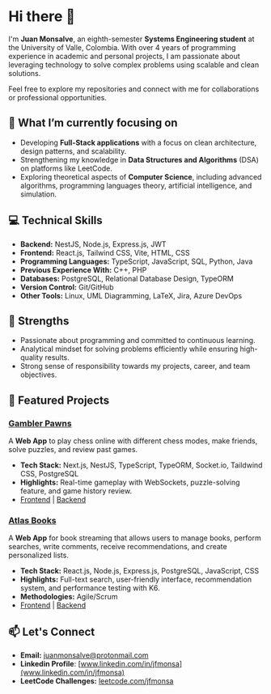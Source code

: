 # Hi there 👋  

I'm **Juan Monsalve**, an eighth-semester **Systems Engineering student** at the University of Valle, Colombia. With over 4 years of programming experience in academic and personal projects, I am passionate about leveraging technology to solve complex problems using scalable and clean solutions.  

Feel free to explore my repositories and connect with me for collaborations or professional opportunities.  

## 🌟 What I’m currently focusing on  
- Developing **Full-Stack applications** with a focus on clean architecture, design patterns, and scalability.  
- Strengthening my knowledge in **Data Structures and Algorithms** (DSA) on platforms like LeetCode.  
- Exploring theoretical aspects of **Computer Science**, including advanced algorithms, programming languages theory, artificial intelligence, and simulation.  

## 💻 Technical Skills  
- **Backend:** NestJS, Node.js, Express.js, JWT  
- **Frontend:** React.js, Tailwind CSS, Vite, HTML, CSS  
- **Programming Languages:** TypeScript, JavaScript, SQL, Python, Java  
- **Previous Experience With:** C++, PHP  
- **Databases:** PostgreSQL, Relational Database Design, TypeORM  
- **Version Control:** Git/GitHub  
- **Other Tools:** Linux, UML Diagramming, LaTeX, Jira, Azure DevOps  

## 🚀 Strengths  
- Passionate about programming and committed to continuous learning.  
- Analytical mindset for solving problems efficiently while ensuring high-quality results.  
- Strong sense of responsibility towards my projects, career, and team objectives.

## 🌟 Featured Projects  

### [Gambler Pawns](https://gambler-pawns-frontend-staging.up.railway.app/)
A **Web App** to play chess online with different chess modes, make friends, solve puzzles, and review past games.  
- **Tech Stack:** Next.js, NestJS, TypeScript, TypeORM, Socket.io, Taildwind CSS, PostgreSQL
- **Highlights:** Real-time gameplay with WebSockets, puzzle-solving feature, and game history review.  
- [Frontend](https://github.com/amg1114/gambler-pawns-frontend) | [Backend](https://github.com/amg1114/gambler-pawns-backend)

### [Atlas Books](https://atlasbooks.netlify.app/)  
A **Web App** for book streaming that allows users to manage books, perform searches, write comments, receive recommendations, and create personalized lists.  
- **Tech Stack:** React.js, Node.js, Express.js, PostgreSQL, JavaScript, CSS  
- **Highlights:** Full-text search, user-friendly interface, recommendation system, and performance testing with K6.  
- **Methodologies:** Agile/Scrum  
- [Frontend](https://github.com/jfmonsa/atlasBooks-front) | [Backend](https://github.com/JSebastianMarin/AtlasBooks-back)

## 📫 Let's Connect  
- **Email:** [juanmonsalve@protonmail.com](mailto:juanmonsalve@protonmail.com)
- **Linkedin Profile**: [www.linkedin.com/in/jfmonsa](www.linkedin.com/in/jfmonsa)
- **LeetCode Challenges:** [leetcode.com/jfmonsa](https://leetcode.com/jfmonsa)  
